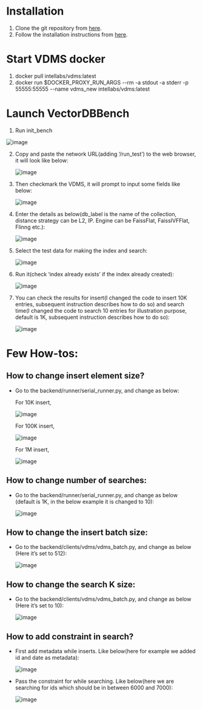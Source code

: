 # Installation
1.	Clone the git repository from [here](https://github.com/arijit-intel/VectorDBBench/tree/changes_for_vdms).
2.	Follow the installation instructions from [here](https://github.com/zilliztech/VectorDBBench).

# Start VDMS docker
1. docker pull intellabs/vdms:latest
2. docker run $DOCKER_PROXY_RUN_ARGS --rm -a stdout -a stderr -p 55555:55555 --name vdms_new intellabs/vdms:latest

# Launch VectorDBBench
1. Run init_bench

  ![image](https://github.com/user-attachments/assets/0643655b-0c29-4eb2-a690-563d6018a153)

2. Copy and paste the network URL(adding ‘/run_test’) to the web browser, it will look like below:

   ![image](https://github.com/user-attachments/assets/419596fd-8160-4d55-b804-0fa05f55068d)

3. Then checkmark the VDMS, it will prompt to input some fields like below:

   ![image](https://github.com/user-attachments/assets/aed893b3-4dcb-4cc2-ab54-1c5d1b75fc87)

4. Enter the details as below(db_label is the name of the collection, distance strategy can be L2, IP. Engine can be FaissFlat, FaissIVFFlat, Flinng etc.):

   ![image](https://github.com/user-attachments/assets/52589806-d254-49e3-b02b-9d13d8c24c06)

5. Select the test data for making the index and search:

   ![image](https://github.com/user-attachments/assets/fe8c9cc9-eaee-4bb3-bce1-fd571cf6f952)

6. Run it(check ‘index already exists’ if the index already created):

   ![image](https://github.com/user-attachments/assets/3ac8c3e7-93c0-4209-a02b-2e7b9061d328)

7. You can check the results for insert(I changed the code to insert 10K entries, subsequent instruction describes how to do so) and search time(I changed the code to search 10 entries for illustration purpose, default is 1K, subsequent instruction describes how to do so):

   ![image](https://github.com/user-attachments/assets/b92987f5-820a-4c59-923a-573585ddcda8)

# Few How-tos:

## How to change insert element size?
  - Go to the backend/runner/serial_runner.py, and change as below:

    For 10K insert,
    
    ![image](https://github.com/user-attachments/assets/b650f034-1586-4c6c-82e3-d872f3730a83)

    For 100K insert,

    ![image](https://github.com/user-attachments/assets/f0ca55b7-9211-4c51-8bc7-69e79031a39a)

    For 1M insert,

    ![image](https://github.com/user-attachments/assets/e2925b2f-57d9-4ffc-bd42-3f95af562be5)

## How to change number of searches:
  - Go to the backend/runner/serial_runner.py, and change as below (default is 1K, in the below example it is changed to 10):

    ![image](https://github.com/user-attachments/assets/9a8b9095-ee62-4a31-b678-01ac0e76280d)

## How to change the insert batch size:
  - Go to the backend/clients/vdms/vdms_batch.py, and change as below (Here it’s set to 512):

    ![image](https://github.com/user-attachments/assets/943ec764-3b27-426f-bb9f-84839dab6700)

## How to change the search K size:
  - Go to the backend/clients/vdms/vdms_batch.py, and change as below (Here it’s set to 10):

    ![image](https://github.com/user-attachments/assets/dc535621-af36-461c-888d-c5277a1e42c8)

## How to add constraint in search?
  - First add metadata while inserts. Like below(here for example we added id and date as metadata):

    ![image](https://github.com/user-attachments/assets/255b43d8-a485-4b63-a6a2-5e9e4b92ad6f)

  -	Pass the constraint for while searching. Like below(here we are searching for ids which should be in between 6000 and 7000):

    ![image](https://github.com/user-attachments/assets/6975a9fc-589d-4ffd-82c7-e7c6917633ea)














